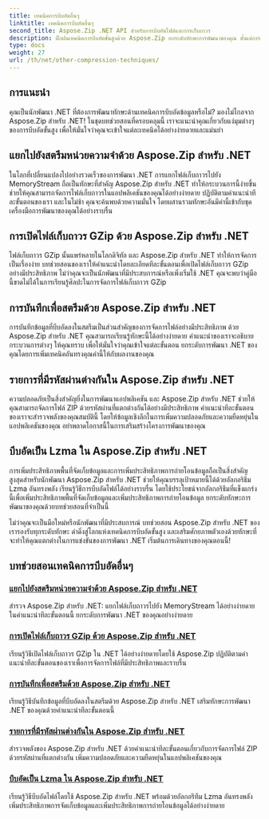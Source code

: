 ```yaml
---
title: เทคนิคการบีบอัดอื่นๆ
linktitle: เทคนิคการบีบอัดอื่นๆ
second_title: Aspose.Zip .NET API สำหรับการบีบอัดไฟล์และการเก็บถาวร
description: ฝึกฝนเทคนิคการบีบอัดขั้นสูงด้วย Aspose.Zip ยกระดับทักษะการพัฒนาของคุณ ตั้งแต่การแยกข้อมูลไปจนถึงสตรีมหน่วยความจำไปจนถึงการปรับพื้นที่จัดเก็บข้อมูลให้เหมาะสมด้วยการบีบอัด Lzma
type: docs
weight: 27
url: /th/net/other-compression-techniques/
---
```


## การแนะนำ

คุณเป็นนักพัฒนา .NET ที่ต้องการพัฒนาทักษะด้านเทคนิคการบีบอัดข้อมูลหรือไม่? มองไม่ไกลจาก Aspose.Zip สำหรับ .NET! ในชุดบทช่วยสอนที่ครอบคลุมนี้ เราจะแนะนำคุณเกี่ยวกับแง่มุมต่างๆ ของการบีบอัดขั้นสูง เพื่อให้มั่นใจว่าคุณจะเข้าใจแต่ละเทคนิคได้อย่างง่ายดายและแม่นยำ

## แยกไปยังสตรีมหน่วยความจำด้วย Aspose.Zip สำหรับ .NET

ในโลกที่เปลี่ยนแปลงไปอย่างรวดเร็วของการพัฒนา .NET การแยกไฟล์เก็บถาวรไปยัง MemoryStream ถือเป็นทักษะที่สำคัญ Aspose.Zip สำหรับ .NET ทำให้กระบวนการนี้ง่ายขึ้น ช่วยให้คุณสามารถจัดการไฟล์เก็บถาวรในแอปพลิเคชันของคุณได้อย่างง่ายดาย ปฏิบัติตามคำแนะนำทีละขั้นตอนของเรา และในไม่ช้า คุณจะค้นพบด้วยความมั่นใจ โดยผสานรวมทักษะอันมีค่านี้เข้ากับชุดเครื่องมือการพัฒนาของคุณได้อย่างราบรื่น

## การเปิดไฟล์เก็บถาวร GZip ด้วย Aspose.Zip สำหรับ .NET

ไฟล์เก็บถาวร GZip นั้นแพร่หลายในโลกดิจิทัล และ Aspose.Zip สำหรับ .NET ทำให้การจัดการเป็นเรื่องง่าย บทช่วยสอนของเราให้คำแนะนำโดยละเอียดทีละขั้นตอนเพื่อเปิดไฟล์เก็บถาวร GZip อย่างมีประสิทธิภาพ ไม่ว่าคุณจะเป็นนักพัฒนาที่มีประสบการณ์หรือเพิ่งเริ่มใช้ .NET คุณจะพบว่าคู่มือนี้ขาดไม่ได้ในการเรียนรู้ศิลปะในการจัดการไฟล์เก็บถาวร GZip

## การบันทึกเพื่อสตรีมด้วย Aspose.Zip สำหรับ .NET

การบันทึกข้อมูลที่บีบอัดลงในสตรีมเป็นส่วนสำคัญของการจัดการไฟล์อย่างมีประสิทธิภาพ ด้วย Aspose.Zip สำหรับ .NET คุณสามารถเรียนรู้ทักษะนี้ได้อย่างง่ายดาย คำแนะนำของเราจะอธิบายกระบวนการต่างๆ ให้คุณทราบ เพื่อให้มั่นใจว่าคุณเข้าใจแต่ละขั้นตอน ยกระดับการพัฒนา .NET ของคุณโดยการเพิ่มเทคนิคอันทรงคุณค่านี้ให้กับผลงานของคุณ

## รายการที่มีรหัสผ่านต่างกันใน Aspose.Zip สำหรับ .NET

ความปลอดภัยเป็นสิ่งสำคัญยิ่งในการพัฒนาแอปพลิเคชัน และ Aspose.Zip สำหรับ .NET ช่วยให้คุณสามารถจัดการไฟล์ ZIP ด้วยรหัสผ่านที่แตกต่างกันได้อย่างมีประสิทธิภาพ คำแนะนำทีละขั้นตอนของเราจะสำรวจพลังของคุณสมบัตินี้ โดยให้ข้อมูลเชิงลึกในการเพิ่มความปลอดภัยและความยืดหยุ่นในแอปพลิเคชันของคุณ อย่าพลาดโอกาสนี้ในการเสริมสร้างโครงการพัฒนาของคุณ

## บีบอัดเป็น Lzma ใน Aspose.Zip สำหรับ .NET

การเพิ่มประสิทธิภาพพื้นที่จัดเก็บข้อมูลและการเพิ่มประสิทธิภาพการถ่ายโอนข้อมูลถือเป็นสิ่งสำคัญสูงสุดสำหรับนักพัฒนา Aspose.Zip สำหรับ .NET ช่วยให้คุณบรรลุเป้าหมายนี้ได้ด้วยอัลกอริธึม Lzma อันทรงพลัง เรียนรู้วิธีการบีบอัดไฟล์ได้อย่างราบรื่น โดยใช้ประโยชน์จากอัลกอริธึมที่แข็งแกร่งนี้เพื่อเพิ่มประสิทธิภาพพื้นที่จัดเก็บข้อมูลและเพิ่มประสิทธิภาพการถ่ายโอนข้อมูล ยกระดับทักษะการพัฒนาของคุณด้วยบทช่วยสอนที่จำเป็นนี้

ไม่ว่าคุณจะเป็นมือใหม่หรือนักพัฒนาที่มีประสบการณ์ บทช่วยสอน Aspose.Zip สำหรับ .NET ของเรารองรับทุกระดับทักษะ ดำดิ่งสู่โลกแห่งเทคนิคการบีบอัดขั้นสูง และเสริมศักยภาพตัวเองด้วยทักษะที่จะทำให้คุณแตกต่างในการแข่งขันของการพัฒนา .NET เริ่มต้นการเดินทางของคุณตอนนี้!
## บทช่วยสอนเทคนิคการบีบอัดอื่นๆ
### [แยกไปยังสตรีมหน่วยความจำด้วย Aspose.Zip สำหรับ .NET](./extract-to-memory-stream/)
สำรวจ Aspose.Zip สำหรับ .NET: แยกไฟล์เก็บถาวรไปยัง MemoryStream ได้อย่างง่ายดายในคำแนะนำทีละขั้นตอนนี้ ยกระดับการพัฒนา .NET ของคุณอย่างง่ายดาย
### [การเปิดไฟล์เก็บถาวร GZip ด้วย Aspose.Zip สำหรับ .NET](./open-gzip-archive/)
เรียนรู้วิธีเปิดไฟล์เก็บถาวร GZip ใน .NET ได้อย่างง่ายดายโดยใช้ Aspose.Zip ปฏิบัติตามคำแนะนำทีละขั้นตอนของเราเพื่อการจัดการไฟล์ที่มีประสิทธิภาพและราบรื่น
### [การบันทึกเพื่อสตรีมด้วย Aspose.Zip สำหรับ .NET](./save-to-stream/)
เรียนรู้วิธีบันทึกข้อมูลที่บีบอัดลงในสตรีมด้วย Aspose.Zip สำหรับ .NET เสริมทักษะการพัฒนา .NET ของคุณด้วยคำแนะนำทีละขั้นตอนนี้
### [รายการที่มีรหัสผ่านต่างกันใน Aspose.Zip สำหรับ .NET](./entries-with-different-passwords/)
สำรวจพลังของ Aspose.Zip สำหรับ .NET ด้วยคำแนะนำทีละขั้นตอนเกี่ยวกับการจัดการไฟล์ ZIP ด้วยรหัสผ่านที่แตกต่างกัน เพิ่มความปลอดภัยและความยืดหยุ่นในแอปพลิเคชันของคุณ 
### [บีบอัดเป็น Lzma ใน Aspose.Zip สำหรับ .NET](./compress-to-lzma/)
เรียนรู้วิธีบีบอัดไฟล์โดยใช้ Aspose.Zip สำหรับ .NET พร้อมด้วยอัลกอริทึม Lzma อันทรงพลัง เพิ่มประสิทธิภาพการจัดเก็บข้อมูลและเพิ่มประสิทธิภาพการถ่ายโอนข้อมูลได้อย่างง่ายดาย